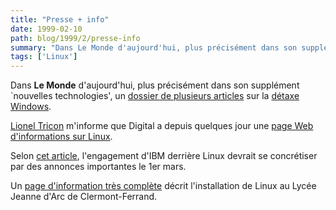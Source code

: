 ```yaml
---
title: "Presse + info"
date: 1999-02-10
path: blog/1999/2/presse-info
summary: "Dans Le Monde d'aujourd'hui, plus précisément dans son supplément `nouvelles technologies', un dossier de plusieurs articles sur la détaxe Windows."
tags: ['Linux']
---
```


<P>
Dans <B>Le Monde</B> d'aujourd'hui, plus précisément dans son supplément
`nouvelles technologies', un
<A HREF="http://www.lemonde.fr/nvtechno/business/windows/index.htm">dossier
de plusieurs articles</A> sur la <A HREF="http://www.linux-center.org/detaxe/index.shtml">détaxe Windows</A>.
</P>

<P>
<A HREF="mailto:Lionel.Tricon@digital.com">Lionel Tricon</A>
m'informe que Digital a depuis quelques jour une <A HREF="http://www.unix.digital.com/linux/">page Web d'informations sur
Linux</A>.
</P>

<P>
Selon <A HREF="http://www.techweb.com/se/directlink.cgi?CRN19990208S0005">cet article</A>, l'engagement d'IBM derrière Linux devrait
se concrétiser par des annonces importantes le 1er mars.
</P>

<P>
Un <A HREF="http://perso.wanadoo.fr/gerard.blanchet/LinuxJdarc.htm">page d'information très complète</A> décrit l'installation de Linux au Lycée Jeanne d'Arc
de Clermont-Ferrand.
</P>


